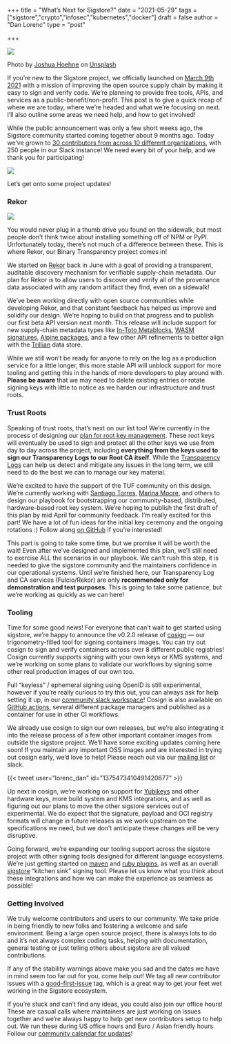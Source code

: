 +++
title = "What’s Next for Sigstore?"
date = "2021-05-29"
tags = ["sigstore","crypto","infosec","kubernetes","docker"]
draft = false
author = "Dan Lorenc"
type = "post"

+++

![](/images/next1.jpg)

Photo by [Joshua Hoehne](https://unsplash.com/@mrthetrain?utm_source=medium&utm_medium=referral) on [Unsplash](https://unsplash.com/?utm_source=medium&utm_medium=referral)

If you’re new to the Sigstore project, we officially launched on [March 9th 2021](https://www.linuxfoundation.org/en/press-release/linux-foundation-announces-free-sigstore-signing-service-to-confirm-origin-and-authenticity-of-software/) with a mission of improving the open source supply chain by making it easy to sign and verify code. We’re planning to provide free tools, APIs, and services as a public-benefit/non-profit. This post is to give a quick recap of where we are today, where we’re headed and what we’re focusing on next. I’ll also outline some areas we need help, and how to get involved!

While the public announcement was only a few short weeks ago, the Sigstore community started coming together about 9 months ago. Today we’ve grown to [30 contributors from across 10 different organizations](https://insights.lfx.linuxfoundation.org/projects/sigstore/dashboard), with 250 people in our Slack instance! We need every bit of your help, and we thank you for participating!

![](/images/next2.jpg)

Let’s get onto some project updates!

### Rekor

![](/images/next3.jpg)

You would never plug in a thumb drive you found on the sidewalk, but most people don’t think twice about installing something off of NPM or PyPI. Unfortunately today, there’s not much of a difference between these. This is where Rekor, our Binary Transparency project comes in!

We started on [Rekor](http://github.com/sigstore/rekor) back in June with a goal of providing a transparent, auditable discovery mechanism for verifiable supply-chain metadata. Our plan for Rekor is to allow users to discover and verify all of the provenance data associated with any random artifact they find, even on a sidewalk!

We’ve been working directly with open source communities while developing Rekor, and that constant feedback has helped us improve and solidify our design. We’re hoping to build on that progress and to publish our first beta API version next month. This release will include support for new supply-chain metadata types like [In-Toto Metablocks](https://in-toto.readthedocs.io/en/latest/model.html), [WASM signatures](https://github.com/sigstore/rekor/issues/239), [Alpine packages](https://github.com/sigstore/rekor/issues/240), and a few other API refinements to better align with the [Trillian](http://github.com/google/trillian) data store.

While we still won’t be ready for anyone to rely on the log as a production service for a little longer, this more stable API will unblock support for more tooling and getting this in the hands of more developers to play around with. **Please be aware** that we may need to delete existing entries or rotate signing keys with little to notice as we harden our infrastructure and trust roots.

### Trust Roots

Speaking of trust roots, that’s next on our list too! We’re currently in the process of designing our [plan for root key management](https://github.com/sigstore/fulcio/issues/12). These root keys will eventually be used to sign and protect all the other keys we use from day to day across the project, including **everything from the keys used to sign our Transparency Logs to our Root CA itself**. While the [Transparency Logs](http://transparency.dev/) can help us detect and mitigate any issues in the long term, we still need to do the best we can to manage our key material.

We’re excited to have the support of the TUF community on this design. We’re currently working with [Santiago Torres](http://twitter.com/torresariass), [Marina Moore](https://github.com/mnm678), and others to design our playbook for bootstrapping our community-based, distributed, hardware-based root key system. We’re hoping to publish the first draft of this plan by mid April for community feedback. I’m really excited for this part! We have a lot of fun ideas for the initial key ceremony and the ongoing rotations :) Follow along [on GitHub](https://github.com/sigstore/fulcio/issues/12) if you’re interested!

This part is going to take some time, but we promise it will be worth the wait! Even after we’ve designed and implemented this plan, we’ll still need to exercise ALL the scenarios in our playbook. We can’t rush this step, it is needed to give the sigstore community and the maintainers confidence in our operational systems. Until we’re finished here, our Transparency Log and CA services (Fulcio/Rekor) are only **recommended only for demonstration and test purposes**. This is going to take some patience, but we’re working as quickly as we can here!

### Tooling

Time for some good news! For everyone that can’t wait to get started using sigstore, we’re happy to announce the v0.2.0 release of [cosign](http://github.com/sigstore/cosign) — our trigonometry-filled tool for signing containers images. You can try out cosign to sign and verify containers across over 8 different public registries! Cosign currently supports signing with your own keys or KMS systems, and we’re working on some plans to validate our workflows by signing some other real production images of our own too.

Full “keyless” / ephemeral signing using OpenID is still experimental, however if you’re really curious to try this out, you can always ask for help setting it up, in our [community slack workspace](https://github.com/sigstore/community)! Cosign is also available on [GitHub actions](https://github.com/sigstore/cosign-installer), several different package managers and published as a container for use in other CI workflows.

We already use cosign to sign our own releases, but we’re also integrating it into the release process of a few other important container images from outside the sigstore project. We’ll have some exciting updates coming here soon! If you maintain any important OSS images and are interested in trying out cosign early, we’d love to help! Please reach out via our [mailing list](https://groups.google.com/g/sigstore-dev) or slack.

{{< tweet user="lorenc_dan" id="1375473410491420677" >}}

Up next in cosign, we’re working on support for [Yubikeys](https://github.com/sigstore/cosign/issues/108) and other hardware keys, more build system and KMS integrations, and as well as figuring out our plans to move the other sigstore services out of experimental. We do expect that the signature, payload and OCI registry formats will change in future releases as we work upstream on the specifications we need, but we don’t anticipate these changes will be very disruptive.

Going forward, we’re expanding our tooling support across the sigstore project with other signing tools designed for different language ecosystems. We’re just getting started on [maven](https://github.com/sigstore/sigstore-maven-plugin) and [ruby plugins](https://github.com/sigstore/), as well as an overall [sigstore](http://github.com/sigstore/sigstore) “kitchen sink” signing tool. Please let us know what you think about these integrations and how we can make the experience as seamless as possible!

### Getting Involved

We truly welcome contributors and users to our community. We take pride in being friendly to new folks and fostering a welcome and safe environment. Being a large open source project, there is always lots to do and it’s not always complex coding tasks, helping with documentation, general testing or just telling others about sigstore are all valued contributions.

If any of the stability warnings above make you sad and the dates we have in mind seem too far out for you, come help out! We tag all new contributor issues with a [good-first-issue](https://github.com/sigstore/rekor/issues?q=is%3Aissue+is%3Aopen+label%3A"good+first+issue") tag, which is a great way to get your feet wet working in the Sigstore ecosystem.

If you’re stuck and can’t find any ideas, you could also join our office hours! These are casual calls where maintainers are just working on issues together and we’re always happy to help get new contributors setup to help out. We run these during US office hours and Euro / Asian friendly hours. Follow our [community calendar for updates](https://github.com/sigstore/community)!